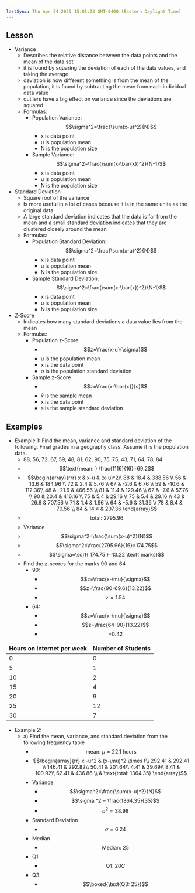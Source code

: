 ```yaml
---
lastSync: Thu Apr 24 2025 15:01:23 GMT-0400 (Eastern Daylight Time)
---
```

## Lesson
- Variance
	- Describes the relative distance between the data points and the mean of the data set
	- it is found by squaring the deviation of each of the data values, and taking the average
	- deviation is how different something is from the mean of the population, it is found by subtracting the mean from each individual data value
	- outliers have a big effect on variance since the deviations are squared
	- Formulas:
		- Population Variance: $$\sigma^2=\frac{\sum(x-u)^2}{N}$$
			- $\text{x is data point}$
			- $\text{u is population mean}$
			- $\text{N is the population size}$
		- Sample Variance: $$\sigma^2=\frac{\sum(x-\bar{x})^2}{N-1}$$
			- $\text{x is data point}$
			- $\text{u is population mean}$
			- $\text{N is the population size}$
- Standard Deviation
	- Square root of the variance
	- Is more useful in a lot of cases because it is in the same units as the original data 
	- A large standard deviation indicates that the data is far from the mean and a small standard deviation indicates that they are clustered closely around the mean
	- Formulas: 
		- Population Standard Deviation: $$\sigma^2=\frac{\sum(x-u)^2}{N}$$
			- $\text{x is data point}$
			- $\text{u is population mean}$
			- $\text{N is the population size}$
		- Sample Standard Deviation: $$\sigma^2=\frac{\sum(x-\bar{x})^2}{N-1}$$
			- $\text{x is data point}$
			- $\text{u is population mean}$
			- $\text{N is the population size}$
- Z-Score
	- Indicates how many standard deviations a data value lies from the mean
	- Formulas: 
		- Population z-Score
			- $$z=\frac{x-u}{\sigma}$$
			- $\text{u is the population mean}$
			- $\text{x is the data point}$
			- $\sigma \text{ is the population standard deviation}$
		- Sample z-Score
			- $$z=\frac{x-\bar{x}}{s}$$
			- $\bar{x} \text{ is the sample mean}$
			- $\text{x is the data point}$
			- $\text{s is the sample standard deviation}$
## Examples
- Example 1: Find the mean, variance and standard deviation of the following. Final grades in a geography class. Assume it is the population data.
	- 88, 56, 72, 67, 59, 48, 81, 62, 90, 75, 75, 43, 71, 64, 78, 84
	- $$\text{mean: } \frac{1116}{16}=69.2$$
	- $$\begin{array}{rrr}
x & x-u & (x-u)^2\\
88 & 18.4 & 338.56 \\
56 & 13.6 & 184.96 \\
72 & 2.4 & 5.76 \\
67 & -2.6 & 6.76 \\
59 &  -10.6 & 112.36\\
48 & -21.6 & 466.56 \\
81 & 11.4 & 129.46 \\
62 & -7.6 & 57.76 \\
90 & 20.4 & 416.16 \\
75 & 5.4 & 29.16 \\
75 & 5.4 & 29.16 \\
43 & 26.6 & 707.56 \\
71 & 1.4 & 1.96 \\
64 & -5.6 & 31.36 \\
78 & 8.4 & 70.56 \\
84 & 14.4 & 207.36
\end{array}$$
	- $$\text{total: 2795.96}$$
	- Variance
	- $$\sigma^2=\frac{\sum(x-u)^2}{N}$$
	- $$\sigma^2=\frac{2795.96}{16}=174.75$$
	- $$\sigma=\sqrt{ 174.75 }=13.22 \text{ marks}$$
	- Find the z-scores for the marks 90 and 64
		- 90:
			- $$z=\frac{x-\mu}{\sigma}$$
			- $$z=\frac{90-69.6}{13.22}$$
			- $$z=1.54$$
		- 64:
			- $$z=\frac{x-\mu}{\sigma}$$
			- $$z=\frac{64-90}{13.22}$$
			- $$-0.42$$

| Hours on internet per week | Number of Students |
| -------------------------- | ------------------ |
| 0                          | 0                  |
| 5                          | 1                  |
| 10                         | 2                  |
| 15                         | 4                  |
| 20                         | 9                  |
| 25                         | 12                 |
| 30                         | 7                  |

- Example 2: 
	- a) Find the mean, variance, and standard deviation from the following frequency table
		- $$\text{mean: }\mu=22.1 \text{ hours}$$
		- $$\begin{array}{rr}
x -u^2  & (x-\mu)^2 \times f\\
292.41 & 292.41 \\
146.41  & 292.82\\
50.41 & 201.64\\
4.41  & 39.69\\
8.41  & 100.92\\
62.41 & 436.86 \\
 & \text{total: 1364.35}
\end{array}$$
		- Variance
			- $$\sigma^2=\frac{\sum(x-u)^2}{N}$$
			- $$\sigma ^2 = \frac{1364.35}{35}$$
			- $$\sigma^2=38.98$$
		- Standard Deviation
			- $$\sigma=6.24$$
		- Median
			- $$\text{Median: 25}$$
		- Q1
			- $$\text{Q1: 20}C$$
		- Q3 
			- $$\boxed{\text{Q3: 25}}$$
